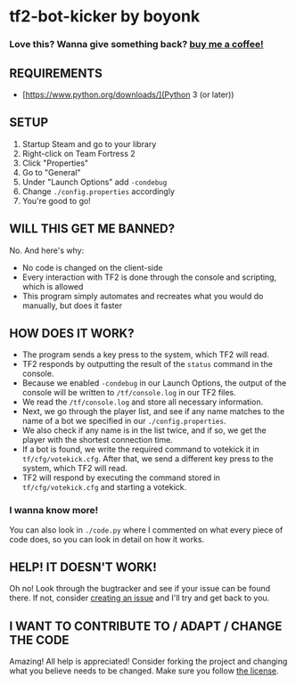# tf2-bot-kicker by boyonk

### Love this? Wanna give something back? [buy me a coffee!](buymeacoff.ee/boyonk)

## REQUIREMENTS
- [https://www.python.org/downloads/](Python 3 (or later))

## SETUP
1. Startup Steam and go to your library
2. Right-click on Team Fortress 2
3. Click "Properties"
4. Go to "General"
5. Under "Launch Options" add `-condebug`
6. Change `./config.properties` accordingly
7. You're good to go!

## WILL THIS GET ME BANNED?
No. And here's why:
- No code is changed on the client-side
- Every interaction with TF2 is done through the console and scripting, which is allowed
- This program simply automates and recreates what you would do manually, but does it faster

## HOW DOES IT WORK?
- The program sends a key press to the system, which TF2 will read.
- TF2 responds by outputting the result of the `status` command in the console.
- Because we enabled `-condebug` in our Launch Options, the output of the console will
be written to `/tf/console.log` in our TF2 files.
- We read the `/tf/console.log` and store all necessary information.
- Next, we go through the player list, and see if any name matches to the name of a bot
we specified in our `./config.properties`.
- We also check if any name is in the list twice, and if so, we get the player with the shortest
connection time.
- If a bot is found, we write the required command to votekick it in `tf/cfg/votekick.cfg`.
After that, we send a different key press to the system, which TF2 will read.
- TF2 will respond by executing the command stored in `tf/cfg/votekick.cfg` and starting a votekick.

### I wanna know more!
You can also look in `./code.py` where I commented on what every piece of code does, so you can
look in detail on how it works.

## HELP! IT DOESN'T WORK!
Oh no! Look through the bugtracker and see if your issue can be found there. If not, consider [creating an issue](https://github.com/boyonkgit/tf2-bot-kicker/issues/new) and I'll try and get back to you.

## I WANT TO CONTRIBUTE TO / ADAPT / CHANGE THE CODE
Amazing! All help is appreciated! Consider forking the project and changing what you believe needs to be changed. Make sure you follow [the license](https://github.com/boyonkgit/tf2-bot-kicker/blob/main/LICENSE.md).
